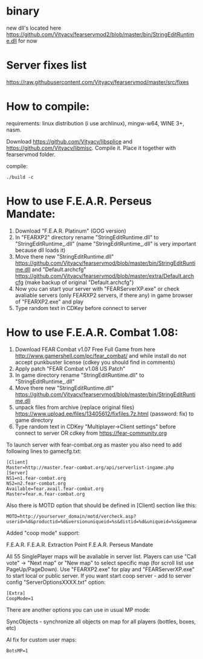 # binary
new dll's located here https://github.com/Vityacv/fearservmod2/blob/master/bin/StringEditRuntime.dll
for now

# Server fixes list
https://raw.githubusercontent.com/Vityacv/fearservmod/master/src/fixes

# How to compile:
requirements: linux distribution (i use archlinux), mingw-w64, WINE 3+, nasm.

Download https://github.com/Vityacv/libsplice and https://github.com/Vityacv/libmisc. Compile it. Place it together with fearservmod folder.

compile:
```
./build -c
```
# How to use F.E.A.R. Perseus Mandate:
1. Download "F.E.A.R. Platinum" (GOG version)
2. In "FEARXP2" directory rename "StringEditRuntime.dll" to "StringEditRuntime_.dll" (name "StringEditRuntime_.dll" is very important because dll loads it)
3. Move there new "StringEditRuntime.dll" https://github.com/Vityacv/fearservmod/blob/master/bin/StringEditRuntime.dll and "Default.archcfg" https://github.com/Vityacv/fearservmod/blob/master/extra/Default.archcfg (make backup of original "Default.archcfg")
4. Now you can start your server with "FEARServerXP.exe" or check avaliable servers (only FEARXP2 servers, if there any) in game browser of "FEARXP2.exe" and play
5. Type random text in CDKey before connect to server

# How to use F.E.A.R. Combat 1.08:
1. Download FEAR Combat v1.07 Free Full Game from here http://www.gamershell.com/pc/fear_combat/ and while install do not accept punkbuster license (cdkey you should find in comments)
2. Apply patch "FEAR Combat v1.08 US Patch"
3. In game directory rename "StringEditRuntime.dll" to "StringEditRuntime_.dll"
4. Move there new "StringEditRuntime.dll" https://github.com/Vityacv/fearservmod/blob/master/bin/StringEditRuntime.dll
5. unpack files from archive (replace original files) https://www.upload.ee/files/13405612/fixfiles.7z.html (password: fix) to game directory
6. Type random text in CDKey "Multiplayer->Client settings" before connect to server OR cdkey from https://fear-community.org

To launch server with fear-combat.org as master you also need to add following lines to gamecfg.txt:

	[Client]
	Master=http://master.fear-combat.org/api/serverlist-ingame.php
	[Server]
	NS1=n1.fear-combat.org
	NS2=n2.fear-combat.org
	Available=fear.avail.fear-combat.org
	Master=fear.m.fear-combat.org

Also there is MOTD option that should be defined in [Client] section like this:

	MOTD=http://yourserver_domain/motd/vercheck.asp?userid=%d&productid=%d&versionuniqueid=%s&distid=%d&uniqueid=%s&gamename=%s

Added "coop mode" support:

F.E.A.R.
F.E.A.R. Extraction Point
F.E.A.R. Perseus Mandate

All 55 SinglePlayer maps will be avaliable in server list. Players can use "Call vote" -> "Next map" or "New map" to select specific map (for scroll list use PageUp/PageDown).
Use "FEARXP2.exe" for play and "FEARServerXP.exe" to start local or public server.
If you want start coop server - add to server config "ServerOptionsXXXX.txt" option:

	[Extra]
	CoopMode=1

There are another options you can use in usual MP mode:

SyncObjects - synchronize all objects on map for all players (bottles, boxes, etc)

AI fix for custom user maps:

	BotsMP=1

